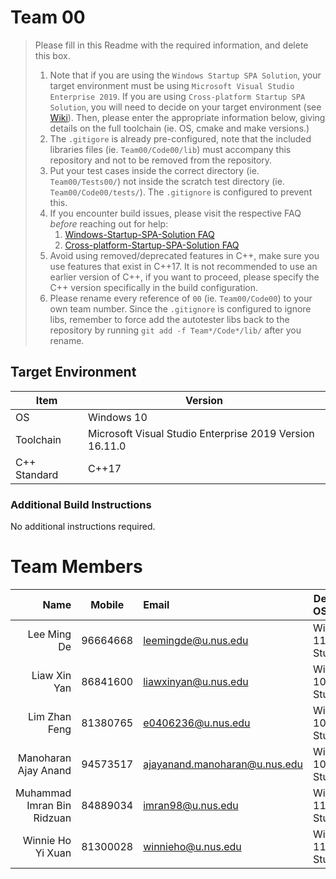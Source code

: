 # Team 00

> Please fill in this Readme with the required information, and delete this box.
>
> 1. Note that if you are using the `Windows Startup SPA Solution`, your target environment must be using `Microsoft Visual Studio Enterprise 2019`.
>    If you are using `Cross-platform Startup SPA Solution`, you will need to decide on your target environment (see [Wiki](https://github.com/nus-cs3203/project-wiki/wiki/Version-Control-System-and-Code-Repository)).
>    Then, please enter the appropriate information below, giving details on the full toolchain (ie. OS, cmake and make versions.)
> 2. The `.gitigore` is already pre-configured, note that the included libraries files (ie. `Team00/Code00/lib`) must accompany this repository and not to be removed from the repository.
> 3. Put your test cases inside the correct directory (ie. `Team00/Tests00/`) not inside the scratch test directory (ie. `Team00/Code00/tests/`). The `.gitignore` is configured to prevent this.
> 4. If you encounter build issues, please visit the respective FAQ _before_ reaching out for help:
>    1. [Windows-Startup-SPA-Solution FAQ](https://github.com/nus-cs3203/project-wiki/wiki/Windows-Startup-SPA-Solution#faq)
>    2. [Cross-platform-Startup-SPA-Solution FAQ](https://github.com/nus-cs3203/project-wiki/wiki/Cross-platform-Startup-SPA-Solution#faq)
> 5. Avoid using removed/deprecated features in C++, make sure you use features that exist in C++17. It is not recommended to use an earlier version of C++, if you want to proceed, please specify the C++ version specifically in the build configuration.
> 6. Please rename every reference of `00` (ie. `Team00/Code00`) to your own team number. Since the `.gitignore` is configured to ignore libs, remember to force add the autotester libs back to the repository by running `git add -f Team*/Code*/lib/` after you rename.

## Target Environment

| Item         | Version                                                 |
| ------------ | ------------------------------------------------------- |
| OS           | Windows 10                                              |
| Toolchain    | Microsoft Visual Studio Enterprise 2019 Version 16.11.0 |
| C++ Standard | C++17                                                   |

### Additional Build Instructions

No additional instructions required.

# Team Members

|                       Name |  Mobile  | Email                         | Development OS/Toolchain      |
| -------------------------: | :------: | :---------------------------- | ----------------------------- |
|                Lee Ming De | 96664668 | leemingde@u.nus.edu           | Windows 11/Visual Studio 2022 |
|               Liaw Xin Yan | 86841600 | liawxinyan@u.nus.edu          | Windows 10/Visual Studio 2022 |
|              Lim Zhan Feng | 81380765 | e0406236@u.nus.edu            | Windows 10/Visual Studio 2022 |
|       Manoharan Ajay Anand | 94573517 | ajayanand.manoharan@u.nus.edu | Windows 10/Visual Studio 2022 |
| Muhammad Imran Bin Ridzuan | 84889034 | imran98@u.nus.edu             | Windows 11/Visual Studio 2022 |
|          Winnie Ho Yi Xuan | 81300028 | winnieho@u.nus.edu            | Windows 11/Visual Studio 2022 |
